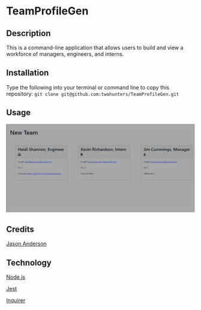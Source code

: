 # TeamProfileGen


## Description

This is a command-line application that allows users to build and view a workforce of managers, engineers, and interns.


## Installation

Type the following into your terminal or command line to copy this repository: `git clone git@github.com:twohunters/TeamProfileGen.git`


## Usage

![html](assets/images/test.png)


## Credits

[Jason Anderson](https://github.com/twohunters)


## Technology

[Node.js](https://nodejs.org/en/)

[Jest](https://www.npmjs.com/package/jest)

[Inquirer](https://www.npmjs.com/package/inquirer)